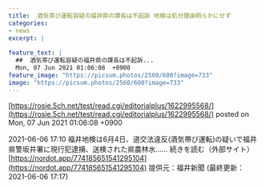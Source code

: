 ```yaml
---
title:  酒気帯び運転容疑の福井県の課長は不起訴 地検は処分理由明らかにせず  
categories:
- news
excerpt: |
  
feature_text: |
  ##  酒気帯び運転容疑の福井県の課長は不起訴...
  Mon, 07 Jun 2021 01:06:08  +0900
feature_image: "https://picsum.photos/2560/600?image=733"
image: "https://picsum.photos/2560/600?image=733"
---
```


[https://rosie.5ch.net/test/read.cgi/editorialplus/1622995568/](https://rosie.5ch.net/test/read.cgi/editorialplus/1622995568/)
posted on Mon, 07 Jun 2021 01:06:08  +0900

<!--more-->

2021-06-06 17:10 福井地検は6月4日、道交法違反(酒気帯び運転)の疑いで福井県警坂井署に現行犯逮捕、送検された県農林水...... 続きを読む（外部サイト） [https://nordot.app/774185651541295104](https://nordot.app/774185651541295104) 提供元：福井新聞 (最終更新：2021-06-06 17:17)
